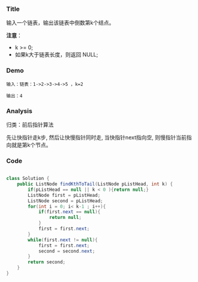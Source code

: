 ###   Title
输入一个链表，输出该链表中倒数第k个结点。

**注意**：

* k >= 0;
* 如果k大于链表长度，则返回 NULL;
###   Demo
```
输入：链表：1->2->3->4->5 ，k=2

输出：4
```
###   Analysis

归类：前后指针算法

先让快指针走k步, 然后让快慢指针同时走, 当快指针next指向空, 则慢指针当前指向就是第k个节点。
###   Code

```java

class Solution {
    public ListNode findKthToTail(ListNode pListHead, int k) {
        if(pListHead == null || k < 0 ){return null;}
        ListNode first = pListHead;
        ListNode second = pListHead;
        for(int i = 0; i< k-1 ; i++){
            if(first.next == null){
                return null;
            }
            first = first.next;        
        }
        while(first.next != null){
            first = first.next;
            second = second.next;
        }
        return second;
    }
}
```

